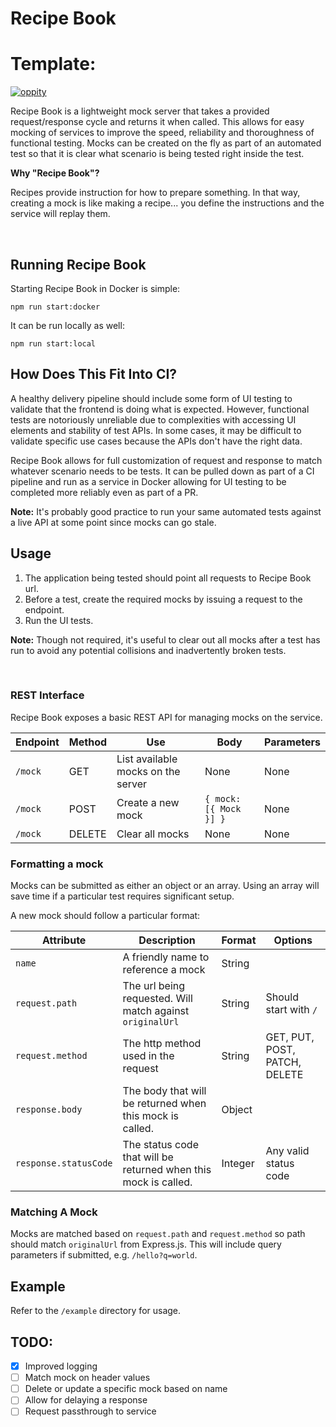 # Recipe Book

# Template:

[![oppity](https://circleci.com/gh/oppity/recipe-book.svg?style=svg)](https://app.circleci.com/github/oppity/recipe-book/pipelines)

Recipe Book is a lightweight mock server that takes a provided request/response cycle and returns it when called.  This allows for easy mocking of services to improve the speed, reliability and thoroughness of functional testing.  Mocks can be created on the fly as part of an automated test so that it is clear what scenario is being tested right inside the test.

**Why "Recipe Book"?**

Recipes provide instruction for how to prepare something.  In that way, creating a mock is like making a recipe... you define the instructions and the service will replay them.

<br>

## Running Recipe Book

Starting Recipe Book in Docker is simple:

    npm run start:docker

It can be run locally as well:

    npm run start:local

## How Does This Fit Into CI?

A healthy delivery pipeline should include some form of UI testing to validate that the frontend is doing what is expected.  However, functional tests are notoriously unreliable due to complexities with accessing UI elements and stability of test APIs.  In some cases, it may be difficult to validate specific use cases because the APIs don't have the right data.

Recipe Book allows for full customization of request and response to match whatever scenario needs to be tests.  It can be pulled down as part of a CI pipeline and run as a service in Docker allowing for UI testing to be completed more reliably even as part of a PR.

**Note:** It's probably good practice to run your same automated tests against a live API at some point since mocks can go stale.

## Usage

1.  The application being tested should point all requests to Recipe Book url.
2.  Before a test, create the required mocks by issuing a request to the endpoint.
3.  Run the UI tests.

**Note:** Though not required, it's useful to clear out all mocks after a test has run to avoid any potential collisions and inadvertently broken tests.

<br>

### REST Interface

Recipe Book exposes a basic REST API for managing mocks on the service.

| Endpoint | Method | Use                                | Body                   | Parameters |
| -------- | ------ | ---------------------------------- | ---------------------- | ---------- |
| `/mock`  | GET    | List available mocks on the server | None                   | None       |
| `/mock`  | POST   | Create a new mock                  | `{ mock: [{ Mock }] }` | None       |
| `/mock`  | DELETE | Clear all mocks                    | None                   | None       |

### Formatting a mock

Mocks can be submitted as either an object or an array.  Using an array will save time if a particular test requires significant setup.

A new mock should follow a particular format:

| Attribute             | Description                                                     | Format  | Options                       |
| --------------------- | --------------------------------------------------------------- | ------- | ----------------------------- |
| `name`                | A friendly name to reference a mock                             | String  |                               |
| `request.path`        | The url being requested.  Will match against `originalUrl`      | String  | Should start with `/`         |
| `request.method`      | The http method used in the request                             | String  | GET, PUT, POST, PATCH, DELETE |
| `response.body`       | The body that will be returned when this mock is called.        | Object  |                               |
| `response.statusCode` | The status code that will be returned when this mock is called. | Integer | Any valid status code         |

### Matching A Mock

Mocks are matched based on `request.path` and `request.method` so path should match `originalUrl` from Express.js.  This will include query parameters if submitted, e.g. `/hello?q=world`.

## Example

Refer to the `/example` directory for usage.

## TODO:

-   [x]  Improved logging
-   [ ]  Match mock on header values
-   [ ]  Delete or update a specific mock based on name
-   [ ]  Allow for delaying a response
-   [ ]  Request passthrough to service
